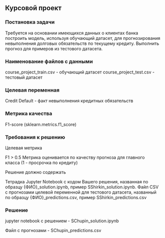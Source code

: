 ## Курсовой проект
### Постановка задачи

Требуется на основании имеющихся данных о клиентах банка построить модель, используя обучающий датасет, для прогнозирования невыполнения долговых обязательств по текущему кредиту. Выполнить прогноз для примеров из тестового датасета.

### Наименование файлов с данными

course_project_train.csv - обучающий датасет
course_project_test.csv - тестовый датасет

### Целевая переменная

Credit Default - факт невыполнения кредитных обязательств

### Метрика качества

F1-score (sklearn.metrics.f1_score)

### Требования к решению

Целевая метрика

F1 > 0.5
Метрика оценивается по качеству прогноза для главного класса (1 - просрочка по кредиту)

Решение должно содержать

Тетрадка Jupyter Notebook с кодом Вашего решения, названная по образцу {ФИО}_solution.ipynb, пример SShirkin_solution.ipynb.
Файл CSV с прогнозами целевой переменной для тестового датасета, названный по образцу {ФИО}_predictions.csv, пример SShirkin_predictions.csv

### Решение

jupyter notebook с решением - SChupin_solution.ipynb

Файл с прогнозами - SChupin_predictions.csv
